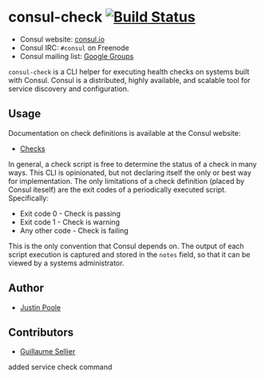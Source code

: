 # consul-check [![Build Status](https://travis-ci.org/srspnda/consul-check.png)](https://travis-ci.org/srspnda/consul-check)

* Consul website: [consul.io](https://consul.io)
* Consul IRC: `#consul` on Freenode
* Consul mailing list: [Google Groups](https://groups.google.com/group/consul-tool/)

`consul-check` is a CLI helper for executing health checks on systems built
with Consul. Consul is a distributed, highly available, and scalable tool for
service discovery and configuration.

## Usage

Documentation on check definitions is available at the Consul website:

* [Checks](https://consul.io/docs/agent/checks.html)

In general, a check script is free to determine the status of a check in many
ways. This CLI is opinionated, but not declaring itself the only or best way for
implementation. The only limitations of a check definition (placed by Consul
iteself) are the exit codes of a periodically executed script. Specifically:

* Exit code 0 - Check is passing
* Exit code 1 - Check is warning
* Any other code - Check is failing

This is the only convention that Consul depends on. The output of each script
execution is captured and stored in the `notes` field, so that it can be viewed
by a systems administrator.

## Author

* [Justin Poole](mailto:sdpnda@gmail.com)

## Contributors

* [Guillaume Sellier](github.com/f0rth)

added service check command
